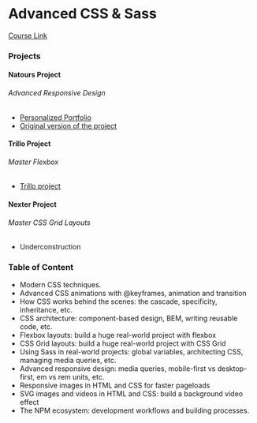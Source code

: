 # Advanced CSS & Sass

[Course Link](https://www.udemy.com/course/advanced-css-and-sass/)

### Projects 

#### Natours Project 

###### Advanced Responsive Design

* [Personalized Portfolio](https://github.com/getSierralta/Portfolio-sass.git)
* [Original version of the project](/natours)

#### Trillo Project 

###### Master Flexbox

* [Trillo project](/trillo)

#### Nexter Project 

###### Master CSS Grid Layouts

* Underconstruction

### Table of Content 

* Modern CSS techniques.
* Advanced CSS animations with @keyframes, animation and transition
* How CSS works behind the scenes: the cascade, specificity, inheritance, etc.
* CSS architecture: component-based design, BEM, writing reusable code, etc.
* Flexbox layouts: build a huge real-world project with flexbox
* CSS Grid layouts: build a huge real-world project with CSS Grid
* Using Sass in real-world projects: global variables, architecting CSS, managing media queries, etc.
* Advanced responsive design: media queries, mobile-first vs desktop-first, em vs rem units, etc.
* Responsive images in HTML and CSS for faster pageloads
* SVG images and videos in HTML and CSS: build a background video effect
* The NPM ecosystem: development workflows and building processes.

